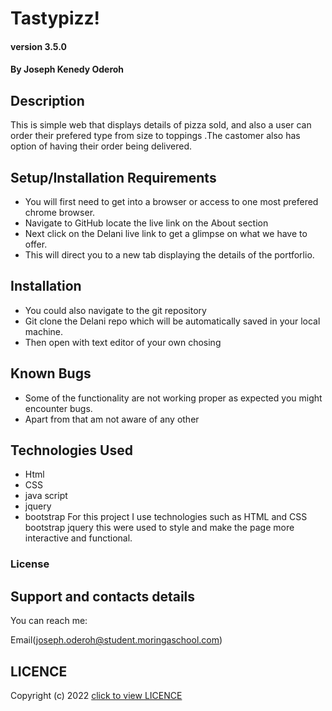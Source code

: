 #   Tastypizz!

#### version 3.5.0 

#### By Joseph Kenedy Oderoh

## Description
This is simple web that displays details of pizza sold, and also a user can order their prefered type from size to toppings  .The castomer also has option of having their order being delivered.
## Setup/Installation Requirements
* You will first need to get into a browser or access to one most prefered chrome browser. 
* Navigate to GitHub locate the live link  on the About section 
* Next click on the Delani live link to get a glimpse on what we have to offer.
* This will direct you to a new tab displaying the details of the portforlio.


## Installation
* You could also navigate to the git repository 
* Git clone  the Delani repo which will be automatically saved in your local machine.
* Then open with  text editor of your own chosing 
## Known Bugs
* Some of the functionality are not working proper  as expected you might encounter bugs.
* Apart from that am not aware of any other

## Technologies Used
* Html
* CSS
* java script
* jquery
* bootstrap
For this project I use technologies such as HTML and CSS bootstrap jquery this were used to style and make the page more interactive and functional.

### License
## Support and contacts details
You can reach me:

Email(joseph.oderoh@student.moringaschool.com) 

## LICENCE  
Copyright (c) 2022 [click to view LICENCE](LICENSE)
  